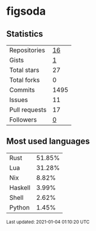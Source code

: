 # figsoda


## Statistics

<table>
    <tr>
        <td>Repositories</td>
        <td><a href="https://github.com/figsoda?tab=repositories">16</a></td>
    </tr>
    <tr>
        <td>Gists</td>
        <td><a href="https://gist.github.com/figsoda">1</a></td>
    </tr>
    <tr>
        <td>Total stars</td>
        <td>27</td>
    </tr>
    <tr>
        <td>Total forks</td>
        <td>0</td>
    </tr>
    <tr>
        <td>Commits</td>
        <td>1495</td>
    </tr>
    <tr>
        <td>Issues</td>
        <td>11</td>
    </tr>
    <tr>
        <td>Pull requests</td>
        <td>17</td>
    </tr>
    <tr>
        <td>Followers</td>
        <td><a href="https://github.com/figsoda?tab=followers">0</a></td>
    </tr>
</table>


## Most used languages

<table>
<tr><td>Rust</td><td>51.85%</td></tr>
<tr><td>Lua</td><td>31.28%</td></tr>
<tr><td>Nix</td><td>8.82%</td></tr>
<tr><td>Haskell</td><td>3.99%</td></tr>
<tr><td>Shell</td><td>2.62%</td></tr>
<tr><td>Python</td><td>1.45%</td></tr>
</table>


<sub>Last updated: 2021-01-04 01:10:20 UTC</sub>
